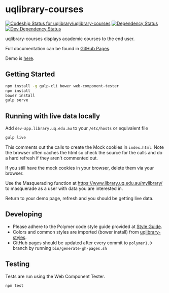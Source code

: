 # uqlibrary-courses

[![Codeship Status for uqlibrary/uqlibrary-courses](https://app.codeship.com/projects/ed8ed200-8273-0132-332f-56a1ab730b01/status?branch=polymer1.0)](/projects/57876)
[![Dependency Status](https://david-dm.org/uqlibrary/uqlibrary-courses.svg)](https://david-dm.org/uqlibrary/uqlibrary-courses)
[![Dev Dependency Status](https://david-dm.org/uqlibrary/uqlibrary-courses/dev-status.svg)](https://david-dm.org/uqlibrary/uqlibrary-courses?type=dev)

uqlibrary-courses displays academic courses to the end user.

Full documentation can be found in [GitHub Pages](https://uqlibrary.github.io/uqlibrary-courses/uqlibrary-courses/).

Demo is [here](https://uqlibrary.github.io/uqlibrary-courses/uqlibrary-courses/demo/).

## Getting Started

```sh
npm install -g gulp-cli bower web-component-tester
npm install
bower install
gulp serve
```

## Running with live data locally

Add `dev-app.library.uq.edu.au` to your `/etc/hosts` or equivalent file

```sh
gulp live
```

This comments out the calls to create the Mock cookies in `index.html`. Note the browser often caches the html so check the source for the calls and do a hard refresh if they aren't commented out.

If you still have the mock cookies in your browser, delete them via your browser.

Use the Masquerading function at <https://www.library.uq.edu.au/mylibrary/> to masquerade as a user with data you are interested in.

Return to your demo page, refresh and you should be getting live data.

## Developing

* Please adhere to the Polymer code style guide provided at [Style Guide](http://polymerelements.github.io/style-guide/).
* Colors and common styles are imported (bower install) from [uqlibrary-styles](http://github.com/uqlibrary/uqlibrary-styles).
* GitHub pages should be updated after every commit to `polymer1.0` branch by running `bin/generate-gh-pages.sh`

## Testing

Tests are run using the Web Component Tester.

```sh
npm test
```